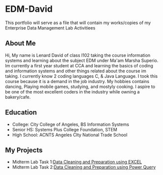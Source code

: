 # EDM-David
This portfolio will serve as a file that will contain my works/copies of my Enterprise Data Management Lab Activitiees 
## About Me
Hi, My name is Lenard David of class I102 taking the course information systems and learning about the subject EDM under Ma'am Marsha Superio. Im currently a first year student at CCA and learning the basics of coding and information systems and other things related about the course im taking. I currently know 2 coding languages C, & Java Language. I took this course because it is a demand in the job industry. My hobbies contains dancing, Playing mobile games, studying, and mostyly cooking. I aspire to be one of the most excellent coders in the industry while owning a bakery/cafe.
## Education
- College: City College of Angeles, BS Information Systems
- Senior HS: Systems Plus College Foundation, STEM
- High School: ACNTS Angeles CIty National Trade School
## My Projects
- Midterm Lab Task 1:[Data Cleaning and Preparation using EXCEL](https://davidlenard.github.io/Midterm-Lab-Task-1---Themed/)
- Midterm Lab Task 2:[Data Cleaning and Preparation using Power Query](https://github.com/DavidLenard/EDM-David/blob/main/Lab%20task%202/README.md)


